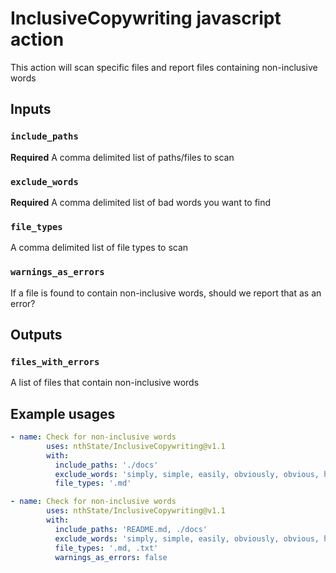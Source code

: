 # InclusiveCopywriting javascript action

This action will scan specific files and report files containing non-inclusive words

## Inputs

### `include_paths`

**Required** A comma delimited list of paths/files to scan

### `exclude_words`

**Required** A comma delimited list of bad words you want to find

### `file_types`

A comma delimited list of file types to scan

### `warnings_as_errors`

If a file is found to contain non-inclusive words, should we report that as an error?

## Outputs

### `files_with_errors`

A list of files that contain non-inclusive words

## Example usages

```yaml
- name: Check for non-inclusive words
        uses: nthState/InclusiveCopywriting@v1.1
        with:
          include_paths: './docs'
          exclude_words: 'simply, simple, easily, obviously, obvious, he, she, just, blacklist, whitelist, master, slave'
          file_types: '.md'
```

```yaml
- name: Check for non-inclusive words
        uses: nthState/InclusiveCopywriting@v1.1
        with:
          include_paths: 'README.md, ./docs'
          exclude_words: 'simply, simple, easily, obviously, obvious, he, she, just, blacklist, whitelist, master, slave'
          file_types: '.md, .txt'
          warnings_as_errors: false
```
